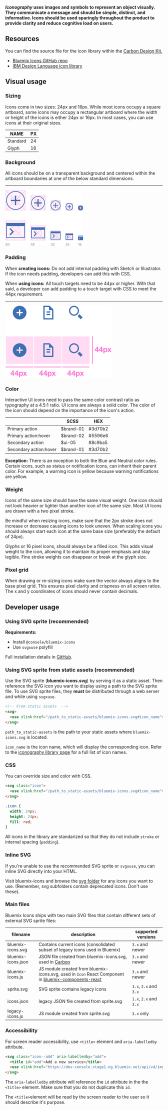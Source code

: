 **_Iconography_ uses images and symbols to represent an object visually. They communicate a message and should be simple, distinct, and informative. Icons should be used sparingly throughout the product to provide clarity and reduce cognitive load on users.**

## Resources
You can find the source file for the icon library within the [Carbon Design Kit.](https://github.com/carbon-design-system/design-kit)

- [Bluemix Icons GitHub repo]()
- [IBM Design Language icon library](http://www.ibm.com/design/language/resources/icon-library/)


## Visual usage
### Sizing
Icons come in two sizes: 24px and 16px.
While most icons occupy a square artboard, some icons may occupy a rectangular artboard where the width or height of the icons is either 24px or 16px. In most cases, you can use icons at their original sizes.

| NAME     | PX |
|----------|----|
| Standard | 24 |
| Glyph    | 16 |


### Background
All icons should be on a transparent background and centered within the artboard boundaries at one of the below standard dimensions.

---
![icon usage](images/icon-usage-1.png)

### Padding
When **creating icons:**
Do not add internal padding with Sketch or Illustrator.
If the icon needs padding, developers can add this with CSS.

When **using icons:** All touch targets need to be 44px or higher. With that said, a developer can add padding to a touch target with CSS to meet the 44px requirement.

---
![icon padding](images/icon-usage-2.png)

### Color
Interactive UI icons need to pass the same color contrast ratio as typography at a 4.5:1 ratio. UI icons are always a solid color. The color of the icon should depend on the importance of the icon's action.


|                        | SCSS      | HEX     |
|------------------------|-----------|---------|
| Primary action         | $brand-01 | #3d70b2 |
| Primary action:hover   | $brand-02 | #5596e6 |
| Secondary action       | $ui-05    | #8c9ba5 |
| Secondary action:hover | $brand-01 | #3d70b2 |


**Exception:** There is an exception to both the Blue and Neutral color rules. Certain icons, such as status or notification icons, can inherit their parent color. For example, a warning icon is yellow because warning notifications are yellow.

### Weight
Icons of the same size should have the same visual weight. One icon should not look heavier or lighter than another icon of the same size. Most UI Icons are drawn with a two pixel stroke.

Be mindful when resizing icons, make sure that the 2px stroke does not increase or decrease causing icons to look uneven. When scaling icons you should always start each icon at the same base size (preferably the default of 24px).

Glyphs or 16 pixel icons, should always be a filled icon. This adds visual weight to the icon, allowing it to maintain its proper emphasis and stay legible. Fine stroke weights can disappear or break at the glyph size.

### Pixel grid
When drawing or re-sizing icons make sure the vector always aligns to the base pixel grid. This ensures pixel clarity and crispness on all screen ratios. The x and y coordinates of icons should never contain decimals.


## Developer usage

### Using SVG sprite (recommended)

**Requirements:**

- Install `@console/bluemix-icons`
- Use `svgxuse` polyfill

Full installation details in [GitHub](https://github.ibm.com/Bluemix/bluemix-icons/blob/master/docs/install.md).

### Using SVG sprite from static assets (recommended)

Use the SVG sprite (__bluemix-icons.svg__) by serving it as a static asset.
Then reference the SVG icon you want to display using a path to the SVG sprite file.
To use SVG sprite files, they __must__ be distributed through a web server and while using `svgxuse`.

```html
<!-- From static assets  -->
<svg>
  <use xlink:href="/path_to_static-assets/bluemix-icons.svg#icon_name"></use>
</svg>
```

`path_to_static-assets` is the path to your static assets where `bluemix-icons.svg` is located.


`icon_name` is the icon name, which will display the corresponding icon. Refer to the [iconography library page](http://carbondesignsystem.com/style/iconography) for a full list of icon names.

### CSS

You can override size and color with CSS.

```html
<svg class="icon">
  <use xlink:href="/path_to_static-assets/bluemix-icons.svg#icon_name"></use>
</svg>
```

```css
.icon {
  width: 24px;
  height: 24px;
  fill: red;
}
```

All icons in the library are standarized so that they do not include `stroke` or internal spacing (`padding`).

### Inline SVG

If you're unable to use the recommended SVG sprite or `svgxuse`, you can inline SVG directly into your HTML.

Visit bluemix-icons and browse the [svg folder](https://github.ibm.com/Bluemix/bluemix-icons/tree/master/svg) for any icons you want to use. (Remember, svg subfolders contain deprecated icons. Don't use these).

### Main files

Bluemix Icons ships with two main SVG files that contain different sets of external SVG sprite files:

| filename | description | supported versions|
|-----|--------|---------------|
|bluemix-icons.svg| Contains current icons (consolidated subset of legacy icons used in Bluemix) | `3.x` and newer|
|bluemix-icons.json| JSON file created from bluemix-icons.svg, used in [Carbon](http://carbondesignsystem.com/style/iconography/library) | `3.x` and newer|
|bluemix-icons.js| JS module created from bluemix-icons.svg, used in `Icon` React Component in [bluemix-components-react](https://github.ibm.com/Bluemix/bluemix-components-react) | `3.x` and newer|
|sprite.svg| SVG sprite contains legacy icons | `1.x`, `2.x` and `3.x`|
|icons.json| legacy JSON file created from sprite.svg | `1.x`, `2.x` and `3.x`|
|legacy-icons.js| JS module created from sprite.svg | `3.x` only|


### Accessibility

For screen reader accessibility, use `<title>` element and `aria-labelledby` attribute.

```html
<svg class="icon--add" aria-labelledby="add">
  <title id="add">Add a new service</title>
  <use xlink:href="https://dev-console.stage1.ng.bluemix.net/api/v4/img/sprite.svg#common--add"></use>
</svg>
```
The `aria-labelledby` attribute will reference the `id` attribute in the the `<title>` element.
Make sure that you do not duplicate this `id`.


The `<title>`element will be read by the screen reader to the user so it should describe it's purpose.
